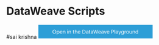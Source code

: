 # DataWeave Scripts

#sai krishna
<a href="https://dataweave.mulesoft.com/learn/playground?projectMethod=GHRepo&repo=sahithi1520%2Fdataweave&path=functions%2Fdemo"><img width="300" src="/images/dwplayground-button.png"><a>

